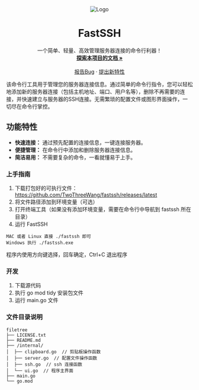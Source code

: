 <div align="center">
  <img src="https://cdn.wangtwothree.com/imgur/QJna1jH.png" alt="Logo">
  <h1 align="center">FastSSH</h1>
  <p align="center">
    一个简单、轻量、高效管理服务器连接的命令行利器！
    <br />
    <a href="https://github.com/TwoThreeWang/fastssh/wiki"><strong>探索本项目的文档 »</strong></a>
    <br />
    <br />
    <a href="https://github.com/TwoThreeWang/fastssh/issues">报告Bug</a>
    ·
    <a href="https://github.com/TwoThreeWang/">提出新特性</a>
  </p>
</div>

该命令行工具用于管理您的服务器连接信息。通过简单的命令行指令，您可以轻松地添加新的服务器连接（包括主机地址、端口、用户名等），删除不再需要的连接，并快速建立与服务器的SSH连接。无需繁琐的配置文件或图形界面操作，一切尽在命令行掌控。

## 功能特性

*   **快速连接：** 通过预先配置的连接信息，一键连接服务器。
*   **便捷管理：** 在命令行中添加和删除服务器连接信息。
*   **简洁易用：** 不需要复杂的命令，一看就懂易于上手。

### 上手指南

1. 下载打包好的可执行文件：https://github.com/TwoThreeWang/fastssh/releases/latest
2. 将文件路径添加到环境变量（可选）
3. 打开终端工具（如果没有添加环境变量，需要在命令行中导航到 fastssh 所在目录）
4. 运行 FastSSH
```
MAC 或者 Linux 直接 ./fastssh 即可
Windows 执行 ./fastssh.exe
```

程序内使用方向键选择，回车确定，Ctrl+C 退出程序

### 开发

1. 下载源代码
2. 执行 go mod tidy 安装包文件
3. 运行 main.go 文件

### 文件目录说明

```
filetree 
├── LICENSE.txt
├── README.md
├── /internal/
│  ├── clipboard.go  // 剪贴板操作函数
│  ├── server.go  // 配置文件操作函数
│  ├── ssh.go  // ssh 连接函数
│  └── ui.go  // 程序主界面
├── main.go
└── go.mod
```



